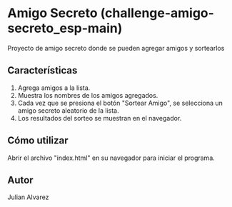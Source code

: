 # Amigo Secreto (challenge-amigo-secreto_esp-main)

Proyecto de amigo  secreto donde se pueden agregar amigos y sortearlos

## Características

1. Agrega amigos a la lista.
2. Muestra los nombres de los amigos agregados.
3. Cada vez que se presiona el botón "Sortear Amigo", se selecciona un amigo secreto aleatorio de la lista.
4. Los resultados del sorteo se muestran en el navegador.

## Cómo utilizar

Abrir el archivo "index.html" en su navegador para iniciar el programa.

## Autor

Julian Alvarez